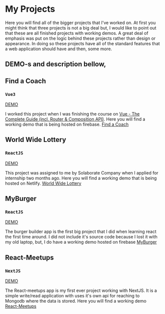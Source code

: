 # My Projects

Here you will find all of the bigger projects that I've worked on.
At first you might think that three projects is not a big deal but, I would like to point out that these are all finished projects with working demos.
A great deal of emphasis was put on the logic behind these projects rather than design or appearance. In doing so these projects have all of the standard features that a web application should have and then, some more.

## DEMO-s and description bellow,

## Find a Coach
### `Vue3`

[DEMO](https://vue-http-demo-49523.web.app)

I worked this project when I was finishing the course on [Vue - The Complete Guide (incl. Router & Composition API)](https://www.udemy.com/course/vuejs-2-the-complete-guide/).
Here you will find a working demo that is being hosted on firebase. [Find a Coach](https://vue-http-demo-49523.web.app) 



## World Wide Lottery
### `ReactJS`

[DEMO](https://prismatic-jelly-392d1f.netlify.app/)

This project was assigned to me by Solaborate Company when I applied for internship two months ago.
Here you will find a working demo that is being hosted on Netlify. [World Wide Lottery](https://prismatic-jelly-392d1f.netlify.app/) 




## MyBurger
### `ReactJS`

[DEMO](https://react-my-burger-cfe39.web.app/)

The burger builder app is the first big project that I did when learning react the first time around.
I did not include it's source code because I lost it with my old laptop, but, I do have a working demo hosted on firebase [MyBurger](https://react-my-burger-cfe39.web.app/)



## React-Meetups
### `NextJS`

[DEMO](https://my-projects-ashy.vercel.app/)

The React-meetups app is my first ever project working with NextJS. It is a simple write/read application with uses it's own api for reaching to Mongodb where the data is stored.
Here you will find a working demo [React-Meetups](https://my-projects-ashy.vercel.app/)
